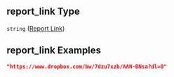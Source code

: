 ## report_link Type

`string` ([Report Link](iea43_wra_data_model-properties-measurement-location-measurement-location-properties-measurement-point-measurement-point-properties-sensor-sensor-properties-calibration-calibration-properties-report-link.md))

## report_link Examples

```json
"https://www.dropbox.com/bw/7dzu7xzb/AAN-BNsa?dl=0"
```
